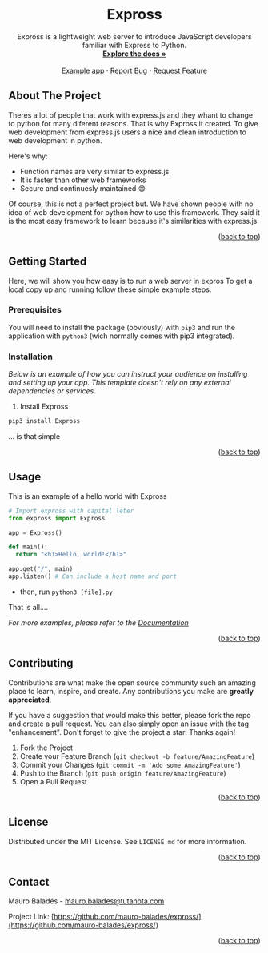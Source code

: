 <div id="top"></div>


<!-- PROJECT LOGO -->
<br />
<div align="center">

  <h1 align="center">Expross</h3>

  <p align="center">
    Expross is a lightweight web server to introduce JavaScript developers familiar with Express to Python.
    <br />
    <a href="https://mauro-balades.gitbook.io/expross/"><strong>Explore the docs »</strong></a>
    <br />
    <br />
    <a href="https://mauro-balades.gitbook.io/expross/geting-started/basic-ussage">Example app</a>
    ·
    <a href="https://github.com/mauro-balades/expross/issues">Report Bug</a>
    ·
    <a href="https://github.com/mauro-balades/expross/pulls">Request Feature</a>
  </p>
</div>

## About The Project

Theres a lot of people that work with express.js and they whant to change to python for many diferent reasons. That is why Expross it created. To give web development from express.js users a nice and clean introduction to web development in python.

Here's why:
* Function names are very similar to express.js
* It is faster than other web frameworks
* Secure and continuesly maintained :smile:

Of course, this is not a perfect project but. We have shown people with no idea of web development for python how to use this framework. They said it is the most easy framework to learn because it's similarities with express.js

<p align="right">(<a href="#top">back to top</a>)</p>

## Getting Started

Here, we will show you how easy is to run a web server in expros
To get a local copy up and running follow these simple example steps.

### Prerequisites

You will need to install the package (obviously) with `pip3` and run the application with `python3` (wich normally comes with pip3 integrated).

### Installation

_Below is an example of how you can instruct your audience on installing and setting up your app. This template doesn't rely on any external dependencies or services._

1. Install Expross
  ```sh
  pip3 install Expross
  ```
  
 ... is that simple

<p align="right">(<a href="#top">back to top</a>)</p>

## Usage

This is an example of a hello world with Expross

```python
# Import expross with capital leter
from expross import Expross

app = Expross()

def main():
  return "<h1>Hello, world!</h1>"

app.get("/", main)
app.listen() # Can include a host name and port
```

* then, run `python3 [file].py`

That is all....

_For more examples, please refer to the [Documentation]()_

<p align="right">(<a href="#top">back to top</a>)</p>

## Contributing

Contributions are what make the open source community such an amazing place to learn, inspire, and create. Any contributions you make are **greatly appreciated**.

If you have a suggestion that would make this better, please fork the repo and create a pull request. You can also simply open an issue with the tag "enhancement".
Don't forget to give the project a star! Thanks again!

1. Fork the Project
2. Create your Feature Branch (`git checkout -b feature/AmazingFeature`)
3. Commit your Changes (`git commit -m 'Add some AmazingFeature'`)
4. Push to the Branch (`git push origin feature/AmazingFeature`)
5. Open a Pull Request

<p align="right">(<a href="#top">back to top</a>)</p>



## License

Distributed under the MIT License. See `LICENSE.md` for more information.

<p align="right">(<a href="#top">back to top</a>)</p>

## Contact

Mauro Baladés - [mauro.balades@tutanota.com](mailto:mauro.balades@tanota.com)

Project Link: [https://github.com/mauro-balades/expross/](https://github.com/mauro-balades/expross/)

<p align="right">(<a href="#top">back to top</a>)</p>
